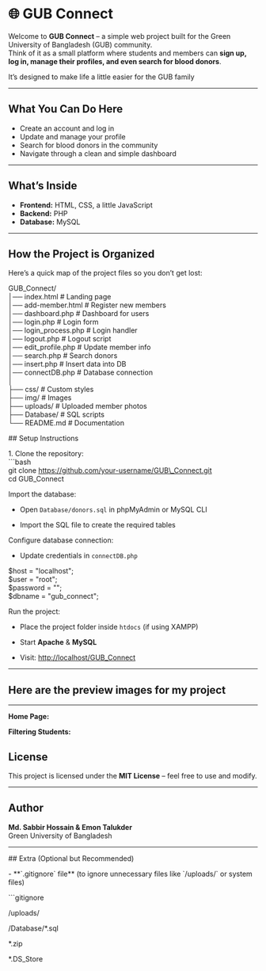 # **🌐 GUB Connect**

Welcome to **GUB Connect**  – a simple web project built for the Green University of Bangladesh (GUB) community.  
Think of it as a small platform where students and members can **sign up, log in, manage their profiles, and even search for blood donors**.

It’s designed to make life a little easier for the GUB family 

---

## **What You Can Do Here**

* Create an account and log in   
* Update and manage your profile   
* Search for blood donors in the community   
* Navigate through a clean and simple dashboard 

---

## **What’s Inside**

* **Frontend:** HTML, CSS, a little JavaScript  
* **Backend:** PHP  
* **Database:** MySQL

---

## **How the Project is Organized**

Here’s a quick map of the project files so you don’t get lost:

GUB\_Connect/  
 │── index.html \# Landing page  
 │── add-member.html \# Register new members  
 │── dashboard.php \# Dashboard for users  
 │── login.php \# Login form  
 │── login\_process.php \# Login handler  
 │── logout.php \# Logout script  
 │── edit\_profile.php \# Update member info  
 │── search.php \# Search donors  
 │── insert.php \# Insert data into DB  
 │── connectDB.php \# Database connection  
 │  
 ├── css/ \# Custom styles  
 ├── img/ \# Images  
 ├── uploads/ \# Uploaded member photos  
 ├── Database/ \# SQL scripts  
 └── README.md \# Documentation

\#\#  Setup Instructions

1\. Clone the repository:  
   \`\`\`bash  
   git clone https://github.com/your-username/GUB\_Connect.git  
   cd GUB\_Connect

Import the database:

* Open `Database/donors.sql` in phpMyAdmin or MySQL CLI

* Import the SQL file to create the required tables

Configure database connection:

* Update credentials in `connectDB.php`

$host \= "localhost";  
$user \= "root";  
$password \= "";  
$dbname \= "gub\_connect";

Run the project:

* Place the project folder inside `htdocs` (if using XAMPP)

* Start **Apache** & **MySQL**

* Visit: [http://localhost/GUB\_Connect](http://localhost/GUB_Connect)

---

## **Here are the preview images for my project**

---

**Home Page:**

**Filtering Students:**

## **License**

This project is licensed under the **MIT License** – feel free to use and modify.

---

## **Author**

**Md. Sabbir Hossain & Emon Talukder**  
Green University of Bangladesh

---

\#\# Extra (Optional but Recommended)

\- \*\*\`.gitignore\` file\*\* (to ignore unnecessary files like \`/uploads/\` or system files)

   \`\`\`gitignore

   /uploads/

   /Database/\*.sql

   \*.zip

   \*.DS\_Store

